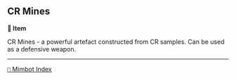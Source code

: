 ## CR Mines

**📜 Item**

CR Mines - a powerful artefact constructed from CR samples. Can be used as a defensive weapon.

-----
[`📑` Mimbot Index](<https://zeithalt.github.io/r/#8360>)
<!---
keywords: corrupted, battle
aliases:
-->